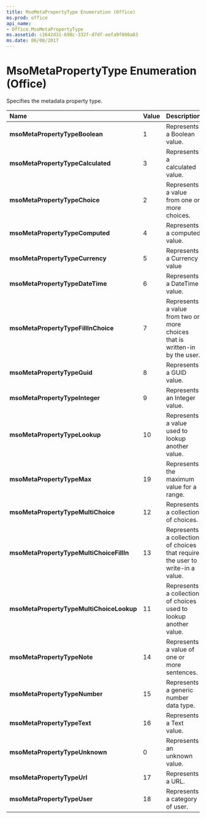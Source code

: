 ```yaml
---
title: MsoMetaPropertyType Enumeration (Office)
ms.prod: office
api_name:
- Office.MsoMetaPropertyType
ms.assetid: c1642d31-698c-332f-d7df-eefa9f890a83
ms.date: 06/08/2017
---
```



# MsoMetaPropertyType Enumeration (Office)

Specifies the metadata property type.



|Name|Value|Description|
|:-----|:-----|:-----|
|**msoMetaPropertyTypeBoolean**|1|Represents a Boolean value.|
|**msoMetaPropertyTypeCalculated**|3|Represents a calculated value.|
|**msoMetaPropertyTypeChoice**|2|Represents a value from one or more choices.|
|**msoMetaPropertyTypeComputed**|4|Represents a computed value.|
|**msoMetaPropertyTypeCurrency**|5|Represents a Currency value|
|**msoMetaPropertyTypeDateTime**|6|Represents a DateTime value.|
|**msoMetaPropertyTypeFillInChoice**|7|Represents a value from two or more choices that is written-in by the user.|
|**msoMetaPropertyTypeGuid**|8|Represents a GUID value.|
|**msoMetaPropertyTypeInteger**|9|Represents an Integer value.|
|**msoMetaPropertyTypeLookup**|10|Represents a value used to lookup another value.|
|**msoMetaPropertyTypeMax**|19|Represents the maximum value for a range.|
|**msoMetaPropertyTypeMultiChoice**|12|Represents a collection of choices.|
|**msoMetaPropertyTypeMultiChoiceFillIn**|13|Represents a collection of choices that require the user to write-in a value.|
|**msoMetaPropertyTypeMultiChoiceLookup**|11|Represents a collection of choices used to lookup another value.|
|**msoMetaPropertyTypeNote**|14|Represents a value of one or more sentences.|
|**msoMetaPropertyTypeNumber**|15|Represents a generic number data type.|
|**msoMetaPropertyTypeText**|16|Represents a Text value.|
|**msoMetaPropertyTypeUnknown**|0|Represents an unknown value.|
|**msoMetaPropertyTypeUrl**|17|Represents a URL.|
|**msoMetaPropertyTypeUser**|18|Represents a category of user.|

